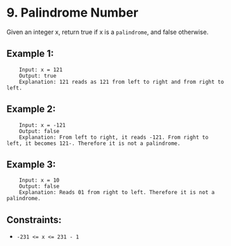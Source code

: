 # 9. Palindrome Number

Given an integer x, return true if x is a `palindrome`, and false otherwise.

 

## Example 1:

        Input: x = 121
        Output: true
        Explanation: 121 reads as 121 from left to right and from right to left.
## Example 2:

        Input: x = -121
        Output: false
        Explanation: From left to right, it reads -121. From right to left, it becomes 121-. Therefore it is not a palindrome.
## Example 3:

        Input: x = 10
        Output: false
        Explanation: Reads 01 from right to left. Therefore it is not a palindrome.
 

## Constraints:

* `-231 <= x <= 231 - 1`
 